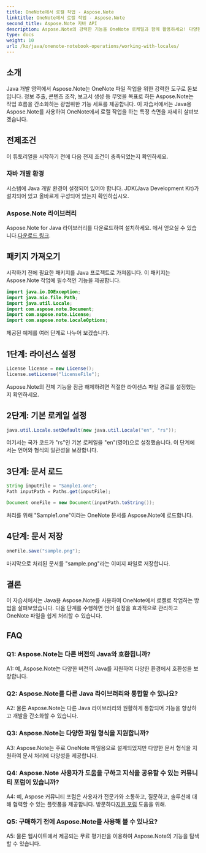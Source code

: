 ```yaml
---
title: OneNote에서 로캘 작업 - Aspose.Note
linktitle: OneNote에서 로캘 작업 - Aspose.Note
second_title: Aspose.Note 자바 API
description: Aspose.Note의 강력한 기능을 OneNote 로케일과 함께 활용하세요! 다양한 언어 및 지역에 맞는 보고서를 추출, 조작 및 생성합니다. #OneNote #Java #Aspose
type: docs
weight: 10
url: /ko/java/onenote-notebook-operations/working-with-locales/
---
```

## 소개

Java 개발 영역에서 Aspose.Note는 OneNote 파일 작업을 위한 강력한 도구로 돋보입니다. 정보 추출, 콘텐츠 조작, 보고서 생성 등 무엇을 목표로 하든 Aspose.Note는 작업 흐름을 간소화하는 광범위한 기능 세트를 제공합니다. 이 자습서에서는 Java용 Aspose.Note를 사용하여 OneNote에서 로캘 작업을 하는 특정 측면을 자세히 살펴보겠습니다.

## 전제조건

이 튜토리얼을 시작하기 전에 다음 전제 조건이 충족되었는지 확인하세요.

### 자바 개발 환경

시스템에 Java 개발 환경이 설정되어 있어야 합니다. JDK(Java Development Kit)가 설치되어 있고 올바르게 구성되어 있는지 확인하십시오.

### Aspose.Note 라이브러리

 Aspose.Note for Java 라이브러리를 다운로드하여 설치하세요. 에서 얻으실 수 있습니다.[다운로드 링크](https://releases.aspose.com/note/java/).

## 패키지 가져오기

시작하기 전에 필요한 패키지를 Java 프로젝트로 가져옵니다. 이 패키지는 Aspose.Note 작업에 필수적인 기능을 제공합니다.

```java
import java.io.IOException;
import java.nio.file.Path;
import java.util.Locale;
import com.aspose.note.Document;
import com.aspose.note.License;
import com.aspose.note.LocaleOptions;
```

제공된 예제를 여러 단계로 나누어 보겠습니다.

## 1단계: 라이선스 설정

```java
License license = new License();
license.setLicense("licenseFile");
```

Aspose.Note의 전체 기능을 잠금 해제하려면 적절한 라이센스 파일 경로를 설정했는지 확인하세요.

## 2단계: 기본 로케일 설정

```java
java.util.Locale.setDefault(new java.util.Locale("en", "rs"));
```

여기서는 국가 코드가 "rs"인 기본 로케일을 "en"(영어)으로 설정했습니다. 이 단계에서는 언어와 형식의 일관성을 보장합니다.

## 3단계: 문서 로드

```java
String inputFile = "Sample1.one";
Path inputPath = Paths.get(inputFile);

Document oneFile = new Document(inputPath.toString());
```

처리를 위해 "Sample1.one"이라는 OneNote 문서를 Aspose.Note에 로드합니다.

## 4단계: 문서 저장

```java
oneFile.save("sample.png");
```

마지막으로 처리된 문서를 "sample.png"라는 이미지 파일로 저장합니다.

## 결론

이 자습서에서는 Java용 Aspose.Note를 사용하여 OneNote에서 로캘로 작업하는 방법을 살펴보았습니다. 다음 단계를 수행하면 언어 설정을 효과적으로 관리하고 OneNote 파일을 쉽게 처리할 수 있습니다.

## FAQ

### Q1: Aspose.Note는 다른 버전의 Java와 호환됩니까?

A1: 예, Aspose.Note는 다양한 버전의 Java를 지원하여 다양한 환경에서 호환성을 보장합니다.

### Q2: Aspose.Note를 다른 Java 라이브러리와 통합할 수 있나요?

A2: 물론 Aspose.Note는 다른 Java 라이브러리와 원활하게 통합되어 기능을 향상하고 개발을 간소화할 수 있습니다.

### Q3: Aspose.Note는 다양한 파일 형식을 지원합니까?

A3: Aspose.Note는 주로 OneNote 파일용으로 설계되었지만 다양한 문서 형식을 지원하여 문서 처리에 다양성을 제공합니다.

### Q4: Aspose.Note 사용자가 도움을 구하고 지식을 공유할 수 있는 커뮤니티 포럼이 있습니까?

 A4: 예, Aspose 커뮤니티 포럼은 사용자가 전문가와 소통하고, 질문하고, 솔루션에 대해 협력할 수 있는 플랫폼을 제공합니다. 방문하다[지원 포럼](https://forum.aspose.com/c/note/28) 도움을 위해.

### Q5: 구매하기 전에 Aspose.Note를 사용해 볼 수 있나요?

A5: 물론 웹사이트에서 제공되는 무료 평가판을 이용하여 Aspose.Note의 기능을 탐색할 수 있습니다.